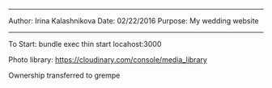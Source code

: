 **********************************************
Author: Irina Kalashnikova
Date: 02/22/2016
Purpose: My wedding website
**********************************************


To Start:
bundle exec thin start
locahost:3000

Photo library:
https://cloudinary.com/console/media_library

Ownership transferred to grempe
